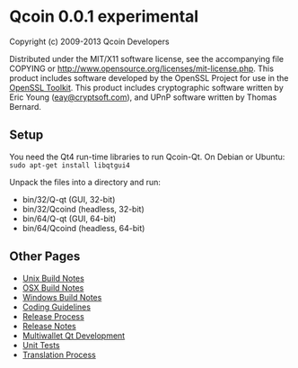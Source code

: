 Qcoin 0.0.1 experimental
====================

Copyright (c) 2009-2013 Qcoin Developers

Distributed under the MIT/X11 software license, see the accompanying
file COPYING or http://www.opensource.org/licenses/mit-license.php.
This product includes software developed by the OpenSSL Project for use in the [OpenSSL Toolkit](http://www.openssl.org/). This product includes
cryptographic software written by Eric Young ([eay@cryptsoft.com](mailto:eay@cryptsoft.com)), and UPnP software written by Thomas Bernard.

Setup
---------------------
You need the Qt4 run-time libraries to run Qcoin-Qt. On Debian or Ubuntu:
	`sudo apt-get install libqtgui4`

Unpack the files into a directory and run:

- bin/32/Q-qt (GUI, 32-bit)
- bin/32/Qcoind (headless, 32-bit)
- bin/64/Q-qt (GUI, 64-bit)
- bin/64/Qcoind (headless, 64-bit)

Other Pages
---------------------
- [Unix Build Notes](build-unix.md)
- [OSX Build Notes](build-osx.md)
- [Windows Build Notes](build-msw.md)
- [Coding Guidelines](coding.md)
- [Release Process](release-process.md)
- [Release Notes](release-notes.md)
- [Multiwallet Qt Development](multiwallet-qt.md)
- [Unit Tests](unit-tests.md)
- [Translation Process](translation_process.md)
